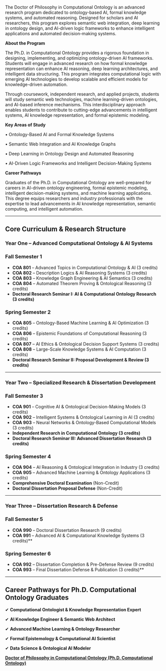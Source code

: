 The Doctor of Philosophy in Computational Ontology is an advanced research program dedicated to ontology-based AI, formal knowledge systems, and automated reasoning. Designed for scholars and AI researchers, this program explores semantic web integration, deep learning in ontology design, and AI-driven logic frameworks to enhance intelligent applications and automated decision-making systems.

**About the Program**

The Ph.D. in Computational Ontology provides a rigorous foundation in designing, implementing, and optimizing ontology-driven AI frameworks. Students will engage in advanced research on how formal knowledge representation can enhance AI reasoning, deep learning architectures, and intelligent data structuring. This program integrates computational logic with emerging AI technologies to develop scalable and efficient models for knowledge-driven automation.

Through coursework, independent research, and applied projects, students will study semantic web technologies, machine learning-driven ontologies, and AI-based inference mechanisms. This interdisciplinary approach enables students to contribute to cutting-edge advancements in intelligent systems, AI knowledge representation, and formal epistemic modeling.

**Key Areas of Study**

•	Ontology-Based AI and Formal Knowledge Systems

•	Semantic Web Integration and AI Knowledge Graphs

•	Deep Learning in Ontology Design and Automated Reasoning

•	AI-Driven Logic Frameworks and Intelligent Decision-Making Systems

**Career Pathways**

Graduates of the Ph.D. in Computational Ontology are well-prepared for careers in AI-driven ontology engineering, formal epistemic modeling, intelligent decision-making systems, and machine learning applications. This degree equips researchers and industry professionals with the expertise to lead advancements in AI knowledge representation, semantic computing, and intelligent automation.

---

## **Core Curriculum & Research Structure**

### **Year One – Advanced Computational Ontology & AI Systems**

### **Fall Semester 1**

- **COA 801** – Advanced Topics in Computational Ontology & AI (3 credits)
- **COA 802** – Description Logics & AI Reasoning Systems (3 credits)
- **COA 803** – Knowledge Graph Engineering & AI Semantics (3 credits)
- **COA 804** – Automated Theorem Proving & Ontological Reasoning (3 credits)
- **Doctoral Research Seminar I: AI & Computational Ontology Research (3 credits)**

### **Spring Semester 2**

- **COA 805** – Ontology-Based Machine Learning & AI Optimization (3 credits)
- **COA 806** – Epistemic Foundations of Computational Reasoning (3 credits)
- **COA 807** – AI Ethics & Ontological Decision Support Systems (3 credits)
- **COA 808** – Large-Scale Knowledge Systems & AI Computation (3 credits)
- **Doctoral Research Seminar II: Proposal Development & Review (3 credits)**

---

### **Year Two – Specialized Research & Dissertation Development**

### **Fall Semester 3**

- **COA 901** – Cognitive AI & Ontological Decision-Making Models (3 credits)
- **COA 902** – Intelligent Systems & Ontological Learning in AI (3 credits)
- **COA 903** – Neural Networks & Ontology-Based Computational Models (3 credits)
- **Independent Research in Computational Ontology (3 credits)**
- **Doctoral Research Seminar III: Advanced Dissertation Research (3 credits)**

### **Spring Semester 4**

- **COA 904** – AI Reasoning & Ontological Integration in Industry (3 credits)
- **COA 905** – Advanced Machine Learning & Ontology Applications (3 credits)
- **Comprehensive Doctoral Examination** (Non-Credit)
- **Doctoral Dissertation Proposal Defense** (Non-Credit)

---

### **Year Three – Dissertation Research & Defense**

### **Fall Semester 5**

- **COA 990** – Doctoral Dissertation Research (9 credits)
- **COA 991** – Advanced AI & Computational Knowledge Systems (3 credits)**

### **Spring Semester 6**

- **COA 992** – Dissertation Completion & Pre-Defense Review (9 credits)
- **COA 993** – Final Dissertation Defense & Publication (3 credits)**

---

## **Career Pathways for Ph.D. Computational Ontology Graduates**

✔ **Computational Ontologist & Knowledge Representation Expert**

✔ **AI Knowledge Engineer & Semantic Web Architect**

✔ **Advanced Machine Learning & Ontology Researcher**

✔ **Formal Epistemology & Computational AI Scientist**

✔ **Data Science & Ontological AI Modeler**

[**Doctor of Philosophy in Computational Ontology (Ph.D. Computational Ontology)**](https://www.notion.so/Doctor-of-Philosophy-in-Computational-Ontology-Ph-D-Computational-Ontology-1952c2ffeee280a48947ef302a0af101?pvs=21)